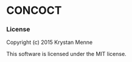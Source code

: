# CONCOCT

### License

Copyright (c) 2015 Krystan Menne

This software is licensed under the MIT license.
